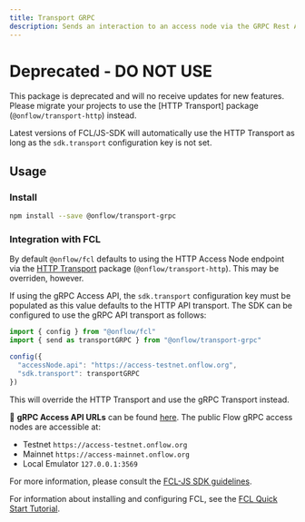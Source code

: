 ```yaml
---
title: Transport GRPC
description: Sends an interaction to an access node via the GRPC Rest API and returns a response.
---
```


# Deprecated - DO NOT USE

This package is deprecated and will no receive updates for new features.  Please migrate your projects to use the [HTTP Transport] package (`@onflow/transport-http`) instead.

Latest versions of FCL/JS-SDK will automatically use the HTTP Transport as long as the `sdk.transport` configuration key is not set.

## Usage

### Install

```bash
npm install --save @onflow/transport-grpc
```

### Integration with FCL

By default `@onflow/fcl` defaults to using the HTTP Access Node endpoint via the [HTTP Transport](/packages/transport-http/) package (`@onflow/transport-http`).  This may be overriden, however.

If using the gRPC Access API, the `sdk.transport` configuration key must be populated as this value defaults to the HTTP API transport.  The SDK can be configured to use the gRPC API transport as follows:

```javascript
import { config } from "@onflow/fcl"
import { send as transportGRPC } from "@onflow/transport-grpc"

config({
  "accessNode.api": "https://access-testnet.onflow.org",
  "sdk.transport": transportGRPC
})
```

This will override the HTTP Transport and use the gRPC Transport instead.

📖 **gRPC Access API URLs** can be found [here](https://developers.flow.com/concepts/nodes/access-api#flow-access-node-endpoints).  The public Flow gRPC access nodes are accessible at:
- Testnet `https://access-testnet.onflow.org`
- Mainnet `https://access-mainnet.onflow.org`
- Local Emulator `127.0.0.1:3569`

For more information, please consult the [FCL-JS SDK guidelines](https://developers.flow.com/tooling/fcl-js/sdk-guidelines).

For information about installing and configuring FCL, see the [FCL Quick Start Tutorial](https://developers.flow.com/tutorials/flow-app-quickstart).
